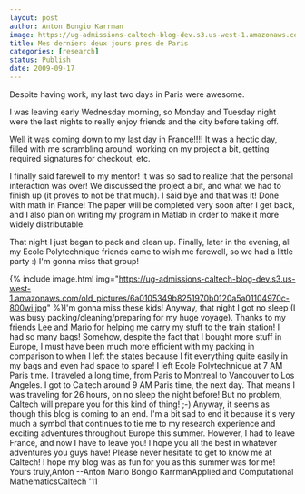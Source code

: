 ```yaml
---
layout: post
author: Anton Bongio Karrman
image: https://ug-admissions-caltech-blog-dev.s3.us-west-1.amazonaws.com/old_pictures/6a0105349b8251970b0120a5491136970b-800wi.jpg
title: Mes derniers deux jours pres de Paris
categories: [research]
status: Publish
date: 2009-09-17
---
```



Despite having work, my last two days in Paris were awesome.

I was leaving early Wednesday morning, so Monday and Tuesday night were the last nights to really enjoy friends and the city before taking off.

Well it was coming down to my last day in France!!!! It was a hectic day, filled with me scrambling around, working on my project a bit, getting required signatures for checkout, etc.

I finally said farewell to my mentor! It was so sad to realize that the personal interaction was over! We discussed the project a bit, and what we had to finish up (it proves to not be that much). I said bye and that was it! Done with math in France! The paper will be completed very soon after I get back, and I also plan on writing my program in Matlab in order to make it more widely distributable.

That night I just began to pack and clean up. Finally, later in the evening, all my Ecole Polytechnique friends came to wish me farewell, so we had a little party :) I'm gonna miss that group!


{% include image.html img="https://ug-admissions-caltech-blog-dev.s3.us-west-1.amazonaws.com/old_pictures/6a0105349b8251970b0120a5a01104970c-800wi.jpg" %}I'm gonna miss these kids!
Anyway, that night I got no sleep (I was busy packing/cleaning/preparing for my huge voyage). Thanks to my friends Lee and Mario for helping me carry my stuff to the train station! I had so many bags! Somehow, despite the fact that I bought more stuff in Europe, I must have been much more efficient with my packing in comparison to when I left the states because I fit everything quite easily in my bags and even had space to spare!
I left Ecole Polytechnique at 7 AM Paris time. I traveled a long time, from Paris to Montreal to Vancouver to Los Angeles. I got to Caltech around 9 AM Paris time, the next day. That means I was traveling for 26 hours, on no sleep the night before! But no problem, Caltech will prepare you for this kind of thing! ;-)
Anyway, it seems as though this blog is coming to an end. I'm a bit sad to end it because it's very much a symbol that continues to tie me to my research experience and exciting adventures throughout Europe this summer. However, I had to leave France, and now I have to leave you! I hope you all the best in whatever adventures you guys have! Please never hesitate to get to know me at Caltech! I hope my blog was as fun for you as this summer was for me!
Yours truly,Anton
--Anton Mario Bongio KarrmanApplied and Computational MathematicsCaltech '11

